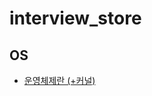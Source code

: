 # interview_store

## OS
- [운영체제란 (+커널) ](https://github.com/plm9606/interview_store/blob/master/os/%EC%9A%B4%EC%98%81%EC%B2%B4%EC%A0%9C.md#%EC%9A%B4%EC%98%81%EC%B2%B4%EC%A0%9C%EB%9E%80)
